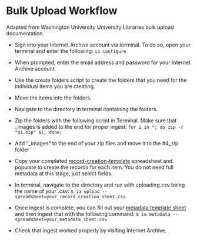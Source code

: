 # Bulk Upload Workflow 
Adapted from Washington University University Libraries bulk upload documentation.
- Sign into your Internet Archive account via terminal. To do so, open your terminal and enter the following: 
    `ia configure`
- When prompted, enter the email address and password for your Internet Archive account.
- Use the create folders script to create the folders that you need for the individual items you are creating.
- Move the items into the folders.
- Navigate to the directory in terminal containing the folders.
- Zip the folders with the following script in Terminal. Make sure that _images is added to the end for proper ingest:
    `for i in *; do zip -r "$i.zip" $i; done;` 

- Add “_images” to the end of your zip files and move it to the #4_zip folder
- Copy your completed [record-creation-template](https://github.com/ers6/fbeyes_v2/blob/192dca805321069ca26a6e39e096eb180a450011/ia_workflow/record-creation-template.csv) spreadsheet and populate to create the records for each item. You do not need full metadata at this stage, just select fields.
- In terminal, navigate to the directory and run with uploading.csv being the name of your .csv:
    `$ ia upload --spreadsheet=your_record_creation_sheet.csv`
- Once ingest is complete, you can fill out your [metadata template sheet](https://github.com/ers6/fbeyes_v2/blob/94dbbad1a75eda3b495be48145ec50671f535cdc/ia_workflow/sample-IA-metadata-sheet.csv) and then ingest that with the following command:
  `$ ia metadata --spreadsheet=your_metadata_sheet.csv`
- Check that ingest worked properly by visiting Internet Archive. 
  
